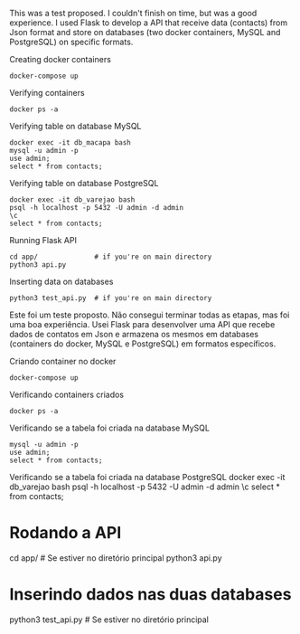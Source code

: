 This was a test proposed. I couldn't finish on time, but was a good experience. I used Flask to develop a API that receive data (contacts) from Json format and store on databases (two docker containers, MySQL and PostgreSQL) on specific formats.

Creating docker containers
```
docker-compose up
```

Verifying containers
```
docker ps -a
```

Verifying table on database MySQL
```
docker exec -it db_macapa bash
mysql -u admin -p
use admin; 
select * from contacts;
```

Verifying table on database PostgreSQL
```
docker exec -it db_varejao bash
psql -h localhost -p 5432 -U admin -d admin
\c
select * from contacts;
```

Running Flask API
```
cd app/              # if you're on main directory
python3 api.py
```

Inserting data on databases
```
python3 test_api.py  # if you're on main directory
```


Este foi um teste proposto. Não consegui terminar todas as etapas, mas foi uma boa experiência. Usei Flask para desenvolver uma API que recebe dados de contatos em Json e armazena os mesmos em databases (containers do docker, MySQL e PostgreSQL) em formatos específicos.

Criando container no docker
```
docker-compose up
```

Verificando containers criados

```docker ps -a```

Verificando se a tabela foi criada na database MySQL

```docker exec -it db_macapa bash
mysql -u admin -p
use admin; 
select * from contacts; 
```

Verificando se a tabela foi criada na database PostgreSQL
docker exec -it db_varejao bash
psql -h localhost -p 5432 -U admin -d admin
\c
select * from contacts;

# Rodando a API
cd app/              # Se estiver no diretório principal
python3 api.py

# Inserindo dados nas duas databases
python3 test_api.py  # Se estiver no diretório principal
